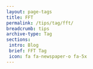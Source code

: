 ```yaml
---
layout: page-tags
title: FFT
permalink: /tips/tag/fft/
breadcrumb: tips
archive-type: Tag
sections:
 intro: Blog
 brief: FFT Tag
 icon: fa fa-newspaper-o fa-5x
---
```

